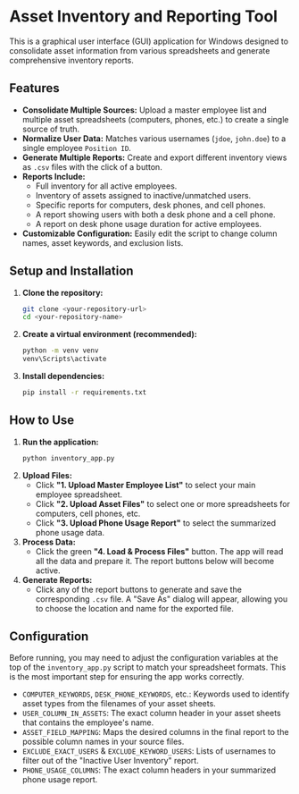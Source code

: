 # Asset Inventory and Reporting Tool

This is a graphical user interface (GUI) application for Windows designed to consolidate asset information from various spreadsheets and generate comprehensive inventory reports.

## Features

- **Consolidate Multiple Sources:** Upload a master employee list and multiple asset spreadsheets (computers, phones, etc.) to create a single source of truth.
- **Normalize User Data:** Matches various usernames (`jdoe`, `john.doe`) to a single employee `Position ID`.
- **Generate Multiple Reports:** Create and export different inventory views as `.csv` files with the click of a button.
- **Reports Include:**
  - Full inventory for all active employees.
  - Inventory of assets assigned to inactive/unmatched users.
  - Specific reports for computers, desk phones, and cell phones.
  - A report showing users with both a desk phone and a cell phone.
  - A report on desk phone usage duration for active employees.
- **Customizable Configuration:** Easily edit the script to change column names, asset keywords, and exclusion lists.

## Setup and Installation

1.  **Clone the repository:**
    ```bash
    git clone <your-repository-url>
    cd <your-repository-name>
    ```

2.  **Create a virtual environment (recommended):**
    ```bash
    python -m venv venv
    venv\Scripts\activate
    ```

3.  **Install dependencies:**
    ```bash
    pip install -r requirements.txt
    ```

## How to Use

1.  **Run the application:**
    ```bash
    python inventory_app.py
    ```
2.  **Upload Files:**
    - Click **"1. Upload Master Employee List"** to select your main employee spreadsheet.
    - Click **"2. Upload Asset Files"** to select one or more spreadsheets for computers, cell phones, etc.
    - Click **"3. Upload Phone Usage Report"** to select the summarized phone usage data.
3.  **Process Data:**
    - Click the green **"4. Load & Process Files"** button. The app will read all the data and prepare it. The report buttons below will become active.
4.  **Generate Reports:**
    - Click any of the report buttons to generate and save the corresponding `.csv` file. A "Save As" dialog will appear, allowing you to choose the location and name for the exported file.

## Configuration

Before running, you may need to adjust the configuration variables at the top of the `inventory_app.py` script to match your spreadsheet formats. This is the most important step for ensuring the app works correctly.

- `COMPUTER_KEYWORDS`, `DESK_PHONE_KEYWORDS`, etc.: Keywords used to identify asset types from the filenames of your asset sheets.
- `USER_COLUMN_IN_ASSETS`: The exact column header in your asset sheets that contains the employee's name.
- `ASSET_FIELD_MAPPING`: Maps the desired columns in the final report to the possible column names in your source files.
- `EXCLUDE_EXACT_USERS` & `EXCLUDE_KEYWORD_USERS`: Lists of usernames to filter out of the "Inactive User Inventory" report.
- `PHONE_USAGE_COLUMNS`: The exact column headers in your summarized phone usage report.
